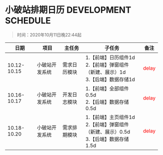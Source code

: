 # 小破站排期日历 DEVELOPMENT SCHEDULE
> 时间：2020年10月11日晚22:44起  

|日期|项目|主任务|子任务|备注|
|--|--|--|--|--|
|10.12-10.15|小破站开发系统|需求日历模块|1.【前端】日历组件1d<br/>2.【前端】弹窗组件（新建、展示）1d<br/>3.【后端】数据存储1d|<span style="color:red">delay</span>|
|10.16-10.17|小破站开发系统|开发日志模块|1.【前端】全部组件0.5d<br/>2.【后端】数据存储0.5d|<span style="color:red">delay</span>|
|10.18-10.20|小破站开发系统|需求排期模块|1.【前端】主页组件1d<br/>2.【前端】弹窗组件（新建、展示）0.5d<br/>3.【后端】数据存储1.5d|<span style="color:red">delay</span>|